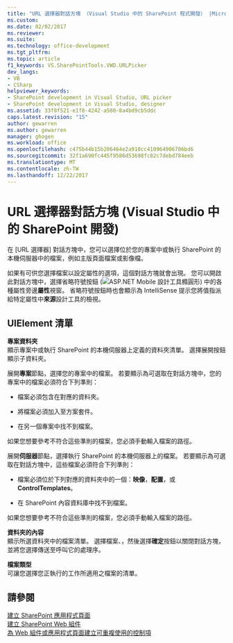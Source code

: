 ```yaml
---
title: "URL 選擇器對話方塊 （Visual Studio 中的 SharePoint 程式開發） |Microsoft 文件"
ms.custom: 
ms.date: 02/02/2017
ms.reviewer: 
ms.suite: 
ms.technology: office-development
ms.tgt_pltfrm: 
ms.topic: article
f1_keywords: VS.SharePointTools.VWD.URLPicker
dev_langs:
- VB
- CSharp
helpviewer_keywords:
- SharePoint development in Visual Studio, URL picker
- SharePoint development in Visual Studio, designer
ms.assetid: 33f8f521-e1f8-4242-a580-8a4bd9cb5ddc
caps.latest.revision: "15"
author: gewarren
ms.author: gewarren
manager: ghogen
ms.workload: office
ms.openlocfilehash: c475b44b15b206464e2a910cc410964906706bd6
ms.sourcegitcommit: 32f1a690fc445f9586d53698fc82c7debd784eeb
ms.translationtype: MT
ms.contentlocale: zh-TW
ms.lasthandoff: 12/22/2017
---
```

# <a name="url-picker-dialog-box-sharepoint-development-in-visual-studio"></a>URL 選擇器對話方塊 (Visual Studio 中的 SharePoint 開發)
  在 [URL 選擇器] 對話方塊中，您可以選擇位於您的專案中或執行 SharePoint 的本機伺服器中的檔案，例如主版頁面檔案或影像檔。  
  
 如果有可供您選擇檔案以設定屬性的選項，這個對話方塊就會出現。 您可以開啟此對話方塊中，選擇省略符號按鈕 (![ASP.NET Mobile 設計工具橢圓形](../sharepoint/media/mwellipsis.gif "ASP.NET Mobile 設計工具橢圓形")) 中的各種屬性旁邊**屬性**視窗。 省略符號按鈕時也會顯示為 IntelliSense 提示您將值指派給特定屬性中**來源**設計工具的檢視。  
  
## <a name="uielement-list"></a>UIElement 清單  
 **專案資料夾**  
 顯示專案中或執行 SharePoint 的本機伺服器上定義的資料夾清單。 選擇展開按鈕顯示子資料夾。  
  
 展開**專案**節點，選擇您的專案中的檔案。 若要顯示為可選取在對話方塊中，您的專案中的檔案必須符合下列準則：  
  
-   檔案必須包含在對應的資料夾。  
  
-   將檔案必須加入至方案套件。  
  
-   在另一個專案中找不到檔案。  
  
 如果您想要參考不符合這些準則的檔案，您必須手動輸入檔案的路徑。  
  
 展開**伺服器**節點，選擇執行 SharePoint 的本機伺服器上的檔案。 若要顯示為可選取在對話方塊中，這些檔案必須符合下列準則：  
  
-   檔案必須位於下列對應的資料夾中的一個：**映像**，**配置**，或**ControlTemplates**。  
  
-   在 SharePoint 內容資料庫中找不到檔案。  
  
 如果您想要參考不符合這些準則的檔案，您必須手動輸入檔案的路徑。  
  
 **資料夾的內容**  
 顯示所選資料夾中的檔案清單。 選擇檔案、，然後選擇**確定**按鈕以關閉對話方塊，並將您選擇傳送至呼叫它的處理序。  
  
 **檔案類型**  
 可讓您選擇您正執行的工作所適用之檔案的清單。  
  
## <a name="see-also"></a>請參閱  
 [建立 SharePoint 應用程式頁面](../sharepoint/creating-application-pages-for-sharepoint.md)   
 [建立 SharePoint Web 組件](../sharepoint/creating-web-parts-for-sharepoint.md)   
 [為 Web 組件或應用程式頁面建立可重複使用的控制項](../sharepoint/creating-reusable-controls-for-web-parts-or-application-pages.md)   
  
  